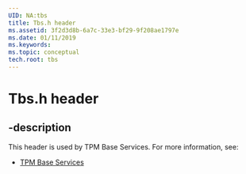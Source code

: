 ```yaml
---
UID: NA:tbs
title: Tbs.h header
ms.assetid: 3f2d3d8b-6a7c-33e3-bf29-9f208ae1797e
ms.date: 01/11/2019
ms.keywords: 
ms.topic: conceptual
tech.root: tbs
---
```


# Tbs.h header


## -description


This header is used by TPM Base Services. For more information, see:

- [TPM Base Services](../_tbs/index.md)

